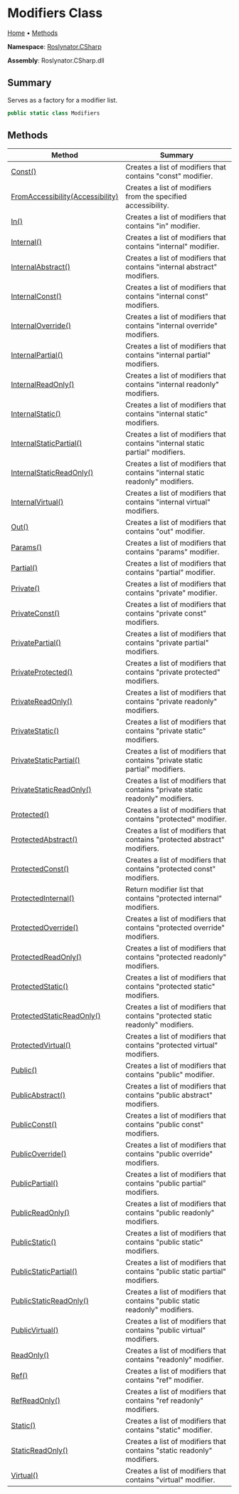 <a name="_Top"></a>

# Modifiers Class

[Home](../../../README.md#_Top) &#x2022; [Methods](#methods)

**Namespace**: [Roslynator.CSharp](../README.md#_Top)

**Assembly**: Roslynator\.CSharp\.dll

## Summary

Serves as a factory for a modifier list\.

```csharp
public static class Modifiers
```

## Methods

| Method | Summary |
| ------ | ------- |
| [Const()](Const/README.md#_Top) | Creates a list of modifiers that contains "const" modifier\. |
| [FromAccessibility(Accessibility)](FromAccessibility/README.md#_Top) | Creates a list of modifiers from the specified accessibility\. |
| [In()](In/README.md#_Top) | Creates a list of modifiers that contains "in" modifier\. |
| [Internal()](Internal/README.md#_Top) | Creates a list of modifiers that contains "internal" modifier\. |
| [InternalAbstract()](InternalAbstract/README.md#_Top) | Creates a list of modifiers that contains "internal abstract" modifiers\. |
| [InternalConst()](InternalConst/README.md#_Top) | Creates a list of modifiers that contains "internal const" modifiers\. |
| [InternalOverride()](InternalOverride/README.md#_Top) | Creates a list of modifiers that contains "internal override" modifiers\. |
| [InternalPartial()](InternalPartial/README.md#_Top) | Creates a list of modifiers that contains "internal partial" modifiers\. |
| [InternalReadOnly()](InternalReadOnly/README.md#_Top) | Creates a list of modifiers that contains "internal readonly" modifiers\. |
| [InternalStatic()](InternalStatic/README.md#_Top) | Creates a list of modifiers that contains "internal static" modifiers\. |
| [InternalStaticPartial()](InternalStaticPartial/README.md#_Top) | Creates a list of modifiers that contains "internal static partial" modifiers\. |
| [InternalStaticReadOnly()](InternalStaticReadOnly/README.md#_Top) | Creates a list of modifiers that contains "internal static readonly" modifiers\. |
| [InternalVirtual()](InternalVirtual/README.md#_Top) | Creates a list of modifiers that contains "internal virtual" modifiers\. |
| [Out()](Out/README.md#_Top) | Creates a list of modifiers that contains "out" modifier\. |
| [Params()](Params/README.md#_Top) | Creates a list of modifiers that contains "params" modifier\. |
| [Partial()](Partial/README.md#_Top) | Creates a list of modifiers that contains "partial" modifier\. |
| [Private()](Private/README.md#_Top) | Creates a list of modifiers that contains "private" modifier\. |
| [PrivateConst()](PrivateConst/README.md#_Top) | Creates a list of modifiers that contains "private const" modifiers\. |
| [PrivatePartial()](PrivatePartial/README.md#_Top) | Creates a list of modifiers that contains "private partial" modifiers\. |
| [PrivateProtected()](PrivateProtected/README.md#_Top) | Creates a list of modifiers that contains "private protected" modifiers\. |
| [PrivateReadOnly()](PrivateReadOnly/README.md#_Top) | Creates a list of modifiers that contains "private readonly" modifiers\. |
| [PrivateStatic()](PrivateStatic/README.md#_Top) | Creates a list of modifiers that contains "private static" modifiers\. |
| [PrivateStaticPartial()](PrivateStaticPartial/README.md#_Top) | Creates a list of modifiers that contains "private static partial" modifiers\. |
| [PrivateStaticReadOnly()](PrivateStaticReadOnly/README.md#_Top) | Creates a list of modifiers that contains "private static readonly" modifiers\. |
| [Protected()](Protected/README.md#_Top) | Creates a list of modifiers that contains "protected" modifier\. |
| [ProtectedAbstract()](ProtectedAbstract/README.md#_Top) | Creates a list of modifiers that contains "protected abstract" modifiers\. |
| [ProtectedConst()](ProtectedConst/README.md#_Top) | Creates a list of modifiers that contains "protected const" modifiers\. |
| [ProtectedInternal()](ProtectedInternal/README.md#_Top) | Return modifier list that contains "protected internal" modifiers\. |
| [ProtectedOverride()](ProtectedOverride/README.md#_Top) | Creates a list of modifiers that contains "protected override" modifiers\. |
| [ProtectedReadOnly()](ProtectedReadOnly/README.md#_Top) | Creates a list of modifiers that contains "protected readonly" modifiers\. |
| [ProtectedStatic()](ProtectedStatic/README.md#_Top) | Creates a list of modifiers that contains "protected static" modifiers\. |
| [ProtectedStaticReadOnly()](ProtectedStaticReadOnly/README.md#_Top) | Creates a list of modifiers that contains "protected static readonly" modifiers\. |
| [ProtectedVirtual()](ProtectedVirtual/README.md#_Top) | Creates a list of modifiers that contains "protected virtual" modifiers\. |
| [Public()](Public/README.md#_Top) | Creates a list of modifiers that contains "public" modifier\. |
| [PublicAbstract()](PublicAbstract/README.md#_Top) | Creates a list of modifiers that contains "public abstract" modifiers\. |
| [PublicConst()](PublicConst/README.md#_Top) | Creates a list of modifiers that contains "public const" modifiers\. |
| [PublicOverride()](PublicOverride/README.md#_Top) | Creates a list of modifiers that contains "public override" modifiers\. |
| [PublicPartial()](PublicPartial/README.md#_Top) | Creates a list of modifiers that contains "public partial" modifiers\. |
| [PublicReadOnly()](PublicReadOnly/README.md#_Top) | Creates a list of modifiers that contains "public readonly" modifiers\. |
| [PublicStatic()](PublicStatic/README.md#_Top) | Creates a list of modifiers that contains "public static" modifiers\. |
| [PublicStaticPartial()](PublicStaticPartial/README.md#_Top) | Creates a list of modifiers that contains "public static partial" modifiers\. |
| [PublicStaticReadOnly()](PublicStaticReadOnly/README.md#_Top) | Creates a list of modifiers that contains "public static readonly" modifiers\. |
| [PublicVirtual()](PublicVirtual/README.md#_Top) | Creates a list of modifiers that contains "public virtual" modifiers\. |
| [ReadOnly()](ReadOnly/README.md#_Top) | Creates a list of modifiers that contains "readonly" modifier\. |
| [Ref()](Ref/README.md#_Top) | Creates a list of modifiers that contains "ref" modifier\. |
| [RefReadOnly()](RefReadOnly/README.md#_Top) | Creates a list of modifiers that contains "ref readonly" modifiers\. |
| [Static()](Static/README.md#_Top) | Creates a list of modifiers that contains "static" modifier\. |
| [StaticReadOnly()](StaticReadOnly/README.md#_Top) | Creates a list of modifiers that contains "static readonly" modifiers\. |
| [Virtual()](Virtual/README.md#_Top) | Creates a list of modifiers that contains "virtual" modifier\. |

